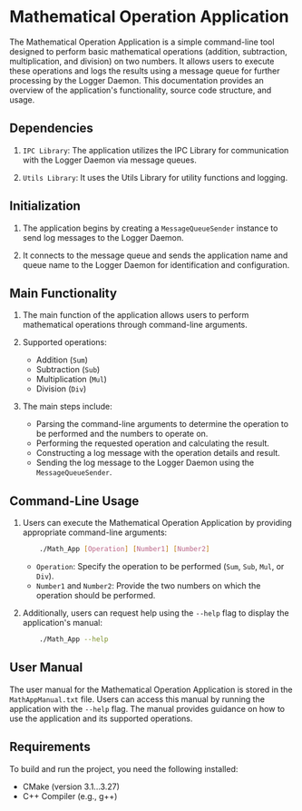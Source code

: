 # Mathematical Operation Application

The Mathematical Operation Application is a simple command-line tool designed to perform basic mathematical operations (addition, subtraction, multiplication, and division) on two numbers. It allows users to execute these operations and logs the results using a message queue for further processing by the Logger Daemon. This documentation provides an overview of the application's functionality, source code structure, and usage.

## Dependencies

1. `IPC Library`:  The application utilizes the IPC Library for communication with the Logger Daemon via message queues.

2. `Utils Library`:  It uses the Utils Library for utility functions and logging.

## Initialization

1. The application begins by creating a `MessageQueueSender` instance to send log messages to the Logger Daemon.

2. It connects to the message queue and sends the application name and queue name to the Logger Daemon for identification and configuration.

## Main Functionality

1. The main function of the application allows users to perform mathematical operations through command-line arguments.

2. Supported operations:
   - Addition (`Sum`)
   - Subtraction (`Sub`)
   - Multiplication (`Mul`)
   - Division (`Div`)
3. The main steps include:
   - Parsing the command-line arguments to determine the operation to be performed and the numbers to operate on.
   - Performing the requested operation and calculating the result.
   - Constructing a log message with the operation details and result.
   - Sending the log message to the Logger Daemon using the `MessageQueueSender`.

## Command-Line Usage

1. Users can execute the Mathematical Operation Application by providing appropriate command-line arguments:
    ```sh
        ./Math_App [Operation] [Number1] [Number2]
    ```
    - `Operation`: Specify the operation to be performed (`Sum`, `Sub`, `Mul`, or `Div`).
    - `Number1` and `Number2`: Provide the two numbers on which the operation should be performed.

2. Additionally, users can request help using the `--help` flag to display the application's manual:
    ```sh
        ./Math_App --help
    ```
## User Manual

The user manual for the Mathematical Operation Application is stored in the `MathAppManual.txt` file. Users can access this manual by running the application with the `--help` flag. The manual provides guidance on how to use the application and its supported operations.

## Requirements

To build and run the project, you need the following installed:

- CMake (version 3.1...3.27)
- C++ Compiler (e.g., g++)